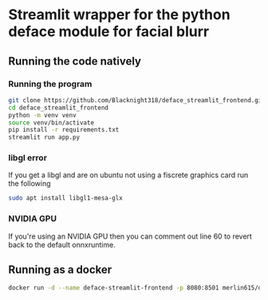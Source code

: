 # Streamlit wrapper for the python deface module for facial blurr

## Running the code natively

### Running the program
```bash
git clone https://github.com/Blacknight318/deface_streamlit_frontend.git
cd deface_streamlit_frontend
python -m venv venv
source venv/bin/activate
pip install -r requirements.txt
streamlit run app.py
```

### libgl error
If you get a libgl and are on ubuntu not using a fiscrete graphics card run the following
```bash
sudo apt install libgl1-mesa-glx
```

### NVIDIA GPU
If you're using an NVIDIA GPU then you can comment out line 60 to revert back to the default onnxruntime.


## Running as a docker
```bash
docker run -d --name deface-streamlit-frontend -p 8080:8501 merlin615/deface-webui:nonvidia-latest
```
